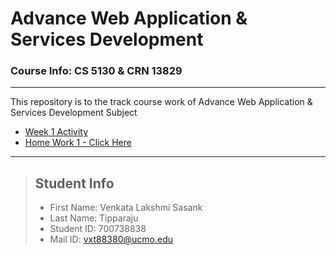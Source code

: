 # Advance Web Application & Services Development
### Course Info: CS 5130 & CRN 13829
---
This repository is to the track course work of Advance Web Application & Services Development Subject

- [Week 1 Activity](https://sasank09.github.io/CS5130_13892/Week%201/700738838_Assignment1.html)
- [Home Work 1 - Click Here](https://sasank09.github.io/CS5130_13892/HW1/SalesTaxCalculator.html)

---
>## Student Info
> - First Name: Venkata Lakshmi Sasank
> - Last Name: Tipparaju
> - Student ID: 700738838
> - Mail ID: vxt88380@ucmo.edu


